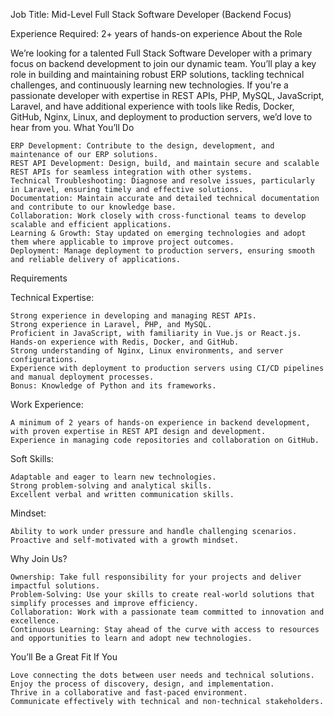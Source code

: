 Job Title: Mid-Level Full Stack Software Developer (Backend Focus)

Experience Required: 2+ years of hands-on experience
About the Role

We’re looking for a talented Full Stack Software Developer with a primary focus on backend development to join our dynamic team. You’ll play a key role in building and maintaining robust ERP solutions, tackling technical challenges, and continuously learning new technologies. If you're a passionate developer with expertise in REST APIs, PHP, MySQL, JavaScript, Laravel, and have additional experience with tools like Redis, Docker, GitHub, Nginx, Linux, and deployment to production servers, we’d love to hear from you.
What You’ll Do

    ERP Development: Contribute to the design, development, and maintenance of our ERP solutions.
    REST API Development: Design, build, and maintain secure and scalable REST APIs for seamless integration with other systems.
    Technical Troubleshooting: Diagnose and resolve issues, particularly in Laravel, ensuring timely and effective solutions.
    Documentation: Maintain accurate and detailed technical documentation and contribute to our knowledge base.
    Collaboration: Work closely with cross-functional teams to develop scalable and efficient applications.
    Learning & Growth: Stay updated on emerging technologies and adopt them where applicable to improve project outcomes.
    Deployment: Manage deployment to production servers, ensuring smooth and reliable delivery of applications.

Requirements

Technical Expertise:

    Strong experience in developing and managing REST APIs.
    Strong experience in Laravel, PHP, and MySQL.
    Proficient in JavaScript, with familiarity in Vue.js or React.js.
    Hands-on experience with Redis, Docker, and GitHub.
    Strong understanding of Nginx, Linux environments, and server configurations.
    Experience with deployment to production servers using CI/CD pipelines and manual deployment processes.
    Bonus: Knowledge of Python and its frameworks.

Work Experience:

    A minimum of 2 years of hands-on experience in backend development, with proven expertise in REST API design and development.
    Experience in managing code repositories and collaboration on GitHub.

Soft Skills:

    Adaptable and eager to learn new technologies.
    Strong problem-solving and analytical skills.
    Excellent verbal and written communication skills.

Mindset:

    Ability to work under pressure and handle challenging scenarios.
    Proactive and self-motivated with a growth mindset.

Why Join Us?

    Ownership: Take full responsibility for your projects and deliver impactful solutions.
    Problem-Solving: Use your skills to create real-world solutions that simplify processes and improve efficiency.
    Collaboration: Work with a passionate team committed to innovation and excellence.
    Continuous Learning: Stay ahead of the curve with access to resources and opportunities to learn and adopt new technologies.

You’ll Be a Great Fit If You

    Love connecting the dots between user needs and technical solutions.
    Enjoy the process of discovery, design, and implementation.
    Thrive in a collaborative and fast-paced environment.
    Communicate effectively with technical and non-technical stakeholders.
